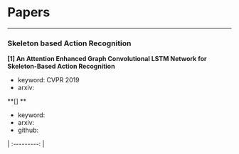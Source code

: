 # Papers

***
### Skeleton based Action Recognition
**[1] An Attention Enhanced Graph Convolutional LSTM Network for Skeleton-Based Action Recognition**
- keyword: CVPR 2019
- arxiv:



**[] **
- keyword: 
- arxiv:
- github:[]()


| :---------: |
